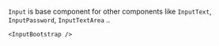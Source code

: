 `Input` is base component for other components like `InputText`, `InputPassword`, `InputTextArea` ..

```
<InputBootstrap />
```
